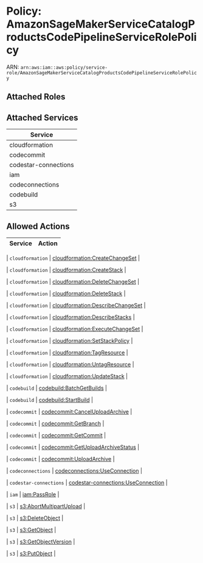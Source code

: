 # Policy: AmazonSageMakerServiceCatalogProductsCodePipelineServiceRolePolicy

ARN: `arn:aws:iam::aws:policy/service-role/AmazonSageMakerServiceCatalogProductsCodePipelineServiceRolePolicy`

## Attached Roles

## Attached Services

| Service |
|---------|
| cloudformation |
| codecommit |
| codestar-connections |
| iam |
| codeconnections |
| codebuild |
| s3 |

## Allowed Actions

| Service | Action |
|:-------:|--------|

| `cloudformation` | [cloudformation:CreateChangeSet](../actions.md#cloudformation:createchangeset) |

| `cloudformation` | [cloudformation:CreateStack](../actions.md#cloudformation:createstack) |

| `cloudformation` | [cloudformation:DeleteChangeSet](../actions.md#cloudformation:deletechangeset) |

| `cloudformation` | [cloudformation:DeleteStack](../actions.md#cloudformation:deletestack) |

| `cloudformation` | [cloudformation:DescribeChangeSet](../actions.md#cloudformation:describechangeset) |

| `cloudformation` | [cloudformation:DescribeStacks](../actions.md#cloudformation:describestacks) |

| `cloudformation` | [cloudformation:ExecuteChangeSet](../actions.md#cloudformation:executechangeset) |

| `cloudformation` | [cloudformation:SetStackPolicy](../actions.md#cloudformation:setstackpolicy) |

| `cloudformation` | [cloudformation:TagResource](../actions.md#cloudformation:tagresource) |

| `cloudformation` | [cloudformation:UntagResource](../actions.md#cloudformation:untagresource) |

| `cloudformation` | [cloudformation:UpdateStack](../actions.md#cloudformation:updatestack) |

| `codebuild` | [codebuild:BatchGetBuilds](../actions.md#codebuild:batchgetbuilds) |

| `codebuild` | [codebuild:StartBuild](../actions.md#codebuild:startbuild) |

| `codecommit` | [codecommit:CancelUploadArchive](../actions.md#codecommit:canceluploadarchive) |

| `codecommit` | [codecommit:GetBranch](../actions.md#codecommit:getbranch) |

| `codecommit` | [codecommit:GetCommit](../actions.md#codecommit:getcommit) |

| `codecommit` | [codecommit:GetUploadArchiveStatus](../actions.md#codecommit:getuploadarchivestatus) |

| `codecommit` | [codecommit:UploadArchive](../actions.md#codecommit:uploadarchive) |

| `codeconnections` | [codeconnections:UseConnection](../actions.md#codeconnections:useconnection) |

| `codestar-connections` | [codestar-connections:UseConnection](../actions.md#codestar-connections:useconnection) |

| `iam` | [iam:PassRole](../actions.md#iam:passrole) |

| `s3` | [s3:AbortMultipartUpload](../actions.md#s3:abortmultipartupload) |

| `s3` | [s3:DeleteObject](../actions.md#s3:deleteobject) |

| `s3` | [s3:GetObject](../actions.md#s3:getobject) |

| `s3` | [s3:GetObjectVersion](../actions.md#s3:getobjectversion) |

| `s3` | [s3:PutObject](../actions.md#s3:putobject) |
